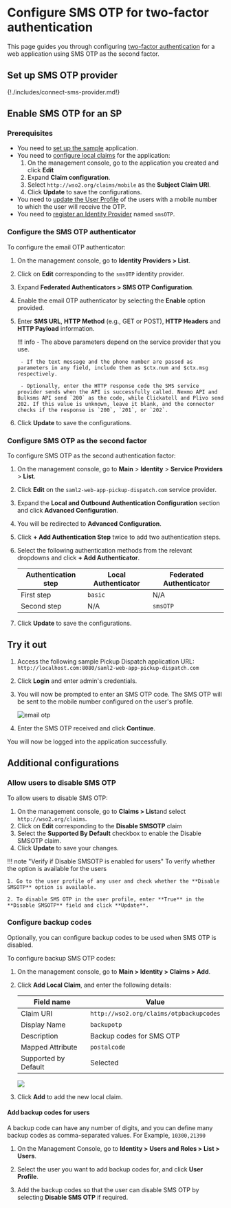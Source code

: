 # Configure SMS OTP for two-factor authentication

This page guides you through configuring [two-factor authentication]({{base_path}}/references/concepts/authentication/intro-authentication#two-factor-authentication) for a web application using SMS OTP as the second factor.

## Set up SMS OTP provider
{!./includes/connect-sms-provider.md!}

## Enable SMS OTP for an SP

### Prerequisites
- You need to [set up the sample]({{base_path}}/guides/adaptive-auth/adaptive-auth-overview/#set-up-the-sample) application.
- You need to [configure local claims]({{base_path}}/guides/applications/configure-claims-for-sp/#use-local-claim-dialect) for the application:
    1. On the management console, go to the application you created and click **Edit**
    2. Expand **Claim configuration**.
    3. Select `http://wso2.org/claims/mobile` as the **Subject Claim URI**.
    4. Click **Update** to save the configurations.
- You need to [update the User Profile]({{base_path}}/guides/identity-lifecycles/update-profile) of the users with a mobile number to which the user will receive the OTP.
- You need to [register an Identity Provider]({{base_path}}/guides/identity-federation/add-idp/) named `smsOTP`.

### Configure the SMS OTP authenticator
To configure the email OTP authenticator:

1. On the management console, go to **Identity Providers > List**.
2. Click on **Edit** corresponding to the `smsOTP` identity provider.
3. Expand **Federated Authenticators > SMS OTP Configuration**.
4. Enable the email OTP authenticator by selecting the **Enable** option provided.
5. Enter **SMS URL**, **HTTP Method** (e.g., GET or POST), **HTTP Headers** and **HTTP Payload** information.

    !!! info
        - The above parameters depend on the service provider that you use.

        - If the text message and the phone number are passed as parameters in any field, include them as $ctx.num and $ctx.msg respectively.

        - Optionally, enter the HTTP response code the SMS service provider sends when the API is successfully called. Nexmo API and  Bulksms API send `200` as the code, while Clickatell and Plivo send 202. If this value is unknown, leave it blank, and the connector checks if the response is `200`, `201`, or `202`.

6. Click **Update** to save the configurations.

### Configure SMS OTP as the second factor

To configure SMS OTP as the second authentication factor:

1. On the management console, go to **Main** > **Identity** > **Service Providers** > **List**.

2. Click **Edit** on the `saml2-web-app-pickup-dispatch.com` service provider.

3. Expand the **Local and Outbound Authentication Configuration** section and click **Advanced Configuration**.

4. You will be redirected to **Advanced Configuration**.

5. Click **+ Add Authentication Step** twice to add two authentication steps.

6. Select the following authentication methods from the relevant dropdowns and click **+ Add Authenticator**.

    | Authentication step   | Local Authenticator   | Federated Authenticator   |
    |-----------------------|-----------------------|----------------------|
    | First step    | `basic`   | N/A   |
    | Second step   | N/A   | `smsOTP`  |

7. Click **Update** to save the configurations.

## Try it out

1. Access the following sample Pickup Dispatch application URL: `http://localhost.com:8080/saml2-web-app-pickup-dispatch.com`

2. Click **Login** and enter admin's credentials.

3. You will now be prompted to enter an SMS OTP code. The SMS OTP will be sent to the mobile number configured on the user's profile.

    ![email otp]({{base_path}}/assets/img/guides/email-otp.png)

4. Enter the SMS OTP received and click **Continue**.

You will now be logged into the application successfully.

## Additional configurations

### Allow users to disable SMS OTP

To allow users to disable SMS OTP:

1. On the management console, go to **Claims > List**and select `http://wso2.org/claims`.
2. Click on **Edit** corresponding to the **Disable SMSOTP** claim
3. Select the **Supported By Default** checkbox to enable the Disable SMSOTP claim.
4. Click **Update** to save your changes.

!!! note "Verify if Disable SMSOTP is enabled for users"
    To verify whether the option is available for the users

    1. Go to the user profile of any user and check whether the **Disable SMSOTP** option is available.

    2. To disable SMS OTP in the user profile, enter **True** in the **Disable SMSOTP** field and click **Update**.

### Configure backup codes

Optionally, you can configure backup codes to be used when SMS OTP is disabled.

To configure backup SMS OTP codes:

1. On the management console, go to **Main > Identity > Claims > Add**.

2. Click **Add Local Claim**, and enter the following details:

	| Field name	| Value	|
	|---------------|-------|
	| Claim URI	| `http://wso2.org/claims/otpbackupcodes`	|
	| Display Name	| `backupotp`	|
	| Description	| Backup codes for SMS OTP	|
	| Mapped Attribute	| `postalcode`	|
	| Supported by Default	| Selected	|

	<img name='allow-to-use-back-up-codes' src='{{base_path}}/assets/img/guides/allow-to-use-back-up-codes.png' class='img-zoomable'/>

3. Click **Add** to add the new local claim.

#### Add backup codes for users

A backup code can have any number of digits, and you can define many backup codes as comma-separated values. For Example, `10300,21390`

1. On the Management Console, go to **Identity > Users and Roles > List > Users**.

2. Select the user you want to add backup codes for, and click **User Profile**.

3. Add the backup codes so that the user can disable SMS OTP by selecting **Disable SMS OTP** if required.


